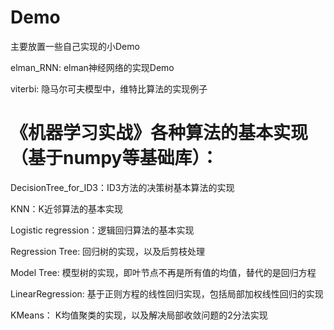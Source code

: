 # Demo
主要放置一些自己实现的小Demo

elman_RNN: elman神经网络的实现Demo 

viterbi: 隐马尔可夫模型中，维特比算法的实现例子

# 《机器学习实战》各种算法的基本实现（基于numpy等基础库）：

DecisionTree_for_ID3：ID3方法的决策树基本算法的实现

KNN：K近邻算法的基本实现

Logistic regression：逻辑回归算法的基本实现

Regression Tree: 回归树的实现，以及后剪枝处理

Model Tree: 模型树的实现，即叶节点不再是所有值的均值，替代的是回归方程

LinearRegression: 基于正则方程的线性回归实现，包括局部加权线性回归的实现

KMeans： K均值聚类的实现，以及解决局部收敛问题的2分法实现
